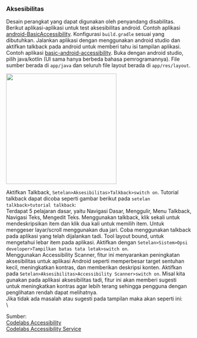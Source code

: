 ### Aksesibilitas
Desain perangkat yang dapat digunakan oleh penyandang disabilitas. Berikut aplikasi-aplikasi untuk test aksesibilitas android. 
Contoh aplikasi [android-BasicAccessibility](https://github.com/googlearchive/android-BasicAccessibility). 
Konfigurasi `build.gradle` sesuai yang dibutuhkan. Jalankan aplikasi dengan menggunakan android studio dan 
aktifkan talkback pada android untuk memberi tahu isi tampilan aplikasi.\
![]()\
Contoh aplikasi [basic-android-accessibility](https://github.com/googlecodelabs/basic-android-accessibility/archive/master.zip). 
Buka dengan android studio, pilih java/kotlin (UI sama hanya berbeda bahasa pemrogramannya). 
File sumber berada di `app/java` dan seluruh file layout berada di `app/res/layout`. 

<img src="https://github.com/Fourthten/praxis-academy/blob/master/novice/03-04/latihan/record/accessibilitylayout.gif" width="300">

Aktifkan Talkback, `Setelan>Aksesibilitas>Talkback>switch on`. 
Tutorial talkback dapat dicoba seperti gambar berikut pada `setelan talkback>tutorial talkback`:\
![]()\
Terdapat 5 pelajaran dasar, yaitu Navigasi Dasar, Menggulir, Menu Talkback, Navigasi Teks, Mengedit Teks. 
Menggunakan talkback, klik sekali untuk mendeskripsikan item dan klik dua kali untuk memilih item. 
Untuk menggeser layar/scroll menggunakan dua jari. Coba menggunakan talkback pada aplikasi yang telah dijalankan tadi. 
Tool layout bound, untuk mengetahui lebar item pada aplikasi. Aktifkan dengan `Setelan>Sistem>Opsi developer>Tampilkan batas tata letak>switch on`.\
![]()\
Menggunakan Accessibility Scanner, fitur ini menyarankan peningkatan aksesibilitas untuk aplikasi Android seperti memperbesar target sentuhan kecil, 
meningkatkan kontras, dan memberikan deskripsi konten. Aktifkan pada `Setelan>Aksesibilitas>Accessibility Scanner>switch on`. 
Misal kita gunakan pada aplikasi aksesibilitas tadi, fitur ini akan memberi sugesti untuk meningkatkan kontras agar lebih terang 
sehingga pengguna dengan penglihatan rendah dapat melihatnya.\
![]()\
Jika tidak ada masalah atau sugesti pada tampilan maka akan seperti ini:\
![]()\


Sumber:\
[Codelabs Accessibility](https://codelabs.developers.google.com/codelabs/basic-android-accessibility/#0)\
[Codelabs Accessibility Service](https://codelabs.developers.google.com/codelabs/developing-android-a11y-service/#0)